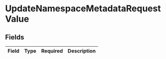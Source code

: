 # UpdateNamespaceMetadataRequestValue


## Fields

| Field       | Type        | Required    | Description |
| ----------- | ----------- | ----------- | ----------- |